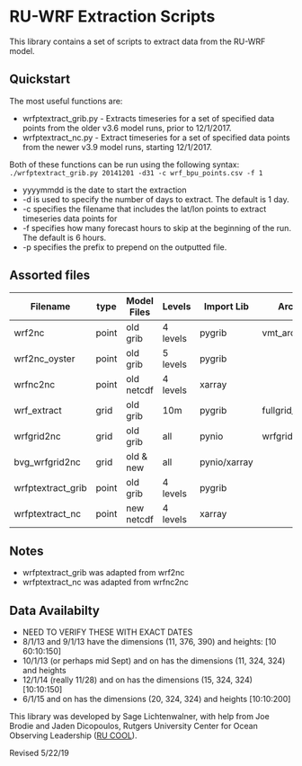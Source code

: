 # RU-WRF Extraction Scripts
This library contains a set of scripts to extract data from the RU-WRF model.

## Quickstart
The most useful functions are:
* wrfptextract_grib.py - Extracts timeseries for a set of specified data points from the older v3.6 model runs, prior to 12/1/2017.
* wrfptextract_nc.py - Extract timeseries for a set of specified data points from the newer v3.9 model runs, starting 12/1/2017.

Both of these functions can be run using the following syntax:
`./wrfptextract_grib.py 20141201 -d31 -c wrf_bpu_points.csv -f 1`
* yyyymmdd is the date to start the extraction
* -d is used to specify the number of days to extract.  The default is 1 day.
* -c specifies the filename that includes the lat/lon points to extract timeseries data points for
* -f specifies how many forecast hours to skip at the beginning of the run.  The default is 6 hours.
* -p specifies the prefix to prepend on the outputted file.


## Assorted files

| Filename          | type  | Model Files| Levels   | Import Lib   | Archive     |
|-------------------|-------|------------|----------|--------------|-------------|
| wrf2nc            | point | old grib   | 4 levels | pygrib       | vmt_archive |
| wrf2nc_oyster     | point | old grib   | 5 levels | pygrib       |             |
| wrfnc2nc          | point | old netcdf | 4 levels | xarray       |             |
| wrf_extract       | grid  | old grib   | 10m      | pygrib       | fullgrid_archive |
| wrfgrid2nc        | grid  | old grib   | all      | pynio        | wrfgrid_archive |
| bvg_wrfgrid2nc    | grid  | old & new  | all      | pynio/xarray |             |
| wrfptextract_grib | point | old grib   | 4 levels | pygrib       |             |
| wrfptextract_nc   | point | new netcdf | 4 levels | xarray       |             |


## Notes
* wrfptextract_grib was adapted from wrf2nc
* wrfptextract_nc was adapted from wrfnc2nc


## Data Availabilty
* NEED TO VERIFY THESE WITH EXACT DATES
* 8/1/13 and 9/1/13 have the dimensions (11, 376, 390) and heights: [10 60:10:150]
* 10/1/13 (or perhaps mid Sept) and on has the dimensions (11, 324, 324) and heights
* 12/1/14 (really 11/28) and on has the dimensions (15, 324, 324)     [10:10:150]
* 6/1/15 and on has the dimensions (20, 324, 324) and heights [10:10:200]


This library was developed by Sage Lichtenwalner, with help from Joe Brodie and Jaden Dicopoulos, Rutgers University Center for Ocean Observing Leadership ([RU COOL](https://rucool.marine.rutgers.edu)).


Revised 5/22/19